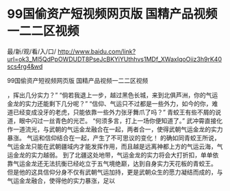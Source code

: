 # 99国偷资产短视频网页版 国精产品视频一二二区视频

最/新/观/看/入/口/ http://www.baidu.com/link?url=ok3_Ml5QdPpOWDUDT8PseJcBKYiYUthhvs1MDf_XWaxIqoOiiz3h9rK40scs4rg4&wd

99国偷资产短视频网页版 国精产品视频一二二区视频
 
，挥出几分实力？”
    “倘若我退上一步，越过黑色长城，来到北俱芦洲，你的气运金龙的实力还能剩下几分呢？”
    “信仰、气运只不过都是一些外力，如今的你，难道已经变成没牙的老虎，只能依靠一些外力张牙舞爪了吗？”
    青蛟王有些不屑的说道，眼中闪过一丝青色的光芒。
    “何须多言，打上一场你便知道了。”
    武冲霄直接化作一道流光，与武朝的气运金龙融合在一起，两者合一，使得武朝气运金龙的实力暴涨。
    气运和信仰结合在一起，产生了不可思议的变化！
    的确如同青蛟王所说，气运金龙只能在武朝疆域内才能发挥作用，而且越是远离神都上方的气运云海，气运金龙的实力越弱。
    到了北疆这处地带，气运金龙的实力将会大打折扣，单单依靠气运金龙还无法抗衡已经屹立于五气境绝巅，达到自身实力天花板的青蛟王。
    但是他的这具信仰分身不仅有武朝气运加持，更是武朝众生的愿力凝结而成的，与气运金龙融合，使得他的实力暴涨，足以
